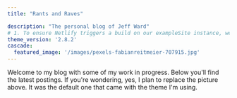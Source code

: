 ```yaml
---
title: "Rants and Raves"

description: "The personal blog of Jeff Ward"
# 1. To ensure Netlify triggers a build on our exampleSite instance, we need to change a file in the exampleSite directory.
theme_version: '2.8.2'
cascade:
  featured_image: '/images/pexels-fabianreitmeier-707915.jpg'
---
```

Welcome to my blog with some of my work in progress. Below you'll find the latest postings.  If you're wondering, yes, I plan to replace the picture above. It was the default one that came with the theme I'm using.

